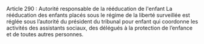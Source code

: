 Article 290 : Autorité responsable de la rééducation de l'enfant
La rééducation des enfants placés sous le régime de la liberté surveillée est réglée sous l’autorité du président du tribunal pour enfant qui coordonne les activités des assistants sociaux, des délégués à la protection de l’enfance et de toutes autres personnes.